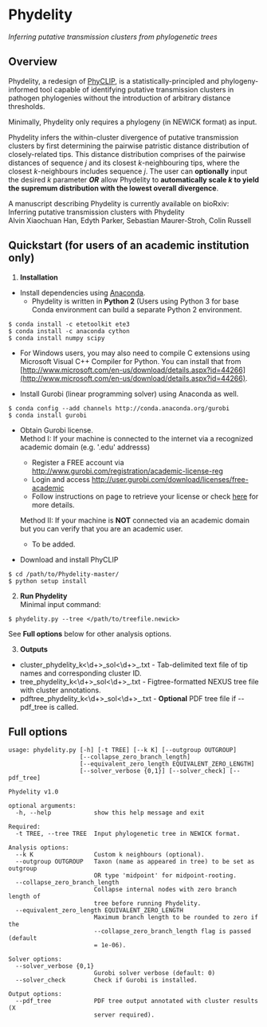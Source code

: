 # Phydelity 

_Inferring putative transmission clusters from phylogenetic trees_

## Overview

Phydelity, a redesign of [PhyCLIP](http://github.com/alvinxhan/PhyCLIP), is a statistically-principled and phylogeny-informed tool capable of identifying putative transmission clusters in pathogen phylogenies without the introduction of arbitrary distance thresholds.  

Minimally, Phydelity only requires a phylogeny (in NEWICK format) as input.  

Phydelity infers the within-cluster divergence of putative transmission clusters by first determining the pairwise patristic distance distribution of closely-related tips. This distance distribution comprises of the pairwise distances of sequence _j_ and its closest _k_-neighbouring tips, where the closest _k_-neighbours includes sequence _j_. The user can **optionally** input the desired _k_ parameter **_OR_** allow Phydelity to **automatically scale _k_ to yield the supremum distribution with the lowest overall divergence**.  

A manuscript describing Phydelity is currently available on bioRxiv:  
Inferring putative transmission clusters with Phydelity  
Alvin Xiaochuan Han, Edyth Parker, Sebastian Maurer-Stroh, Colin Russell

## Quickstart (for users of an academic institution only)
1. **Installation**  

* Install dependencies using [Anaconda](http://www.anaconda.com/download/).
  * Phydelity is written in **Python 2** (Users using Python 3 for base Conda environment can build a separate Python 2 environment. 
```
$ conda install -c etetoolkit ete3
$ conda install -c anaconda cython
$ conda install numpy scipy 
```
* For Windows users, you may also need to compile C extensions using Microsoft Visual C++ Compiler for Python. You can install that from [http://www.microsoft.com/en-us/download/details.aspx?id=44266](http://www.microsoft.com/en-us/download/details.aspx?id=44266).

* Install Gurobi (linear programming solver) using Anaconda as well. 
```
$ conda config --add channels http://conda.anaconda.org/gurobi
$ conda install gurobi
```

* Obtain Gurobi license.  
  Method I: If your machine is connected to the internet via a recognized academic domain (e.g. '.edu' addresss) 
    * Register a FREE account via http://www.gurobi.com/registration/academic-license-reg 
    * Login and access http://user.gurobi.com/download/licenses/free-academic 
    * Follow instructions on page to retrieve your license or check [here](https://github.com/alvinxhan/PhyCLIP/wiki/II.-Installation) for more details.   
  
  Method II: If your machine is **NOT** connected via an academic domain but you can verify that you are an academic user.  
    * To be added. 

* Download and install PhyCLIP 
```
$ cd /path/to/Phydelity-master/
$ python setup install 
```

2. **Run Phydelity**  
Minimal input command: 

```
$ phydelity.py --tree </path/to/treefile.newick>
```

See **Full options** below for other analysis options. 

3. **Outputs**
* cluster\_phydelity\_k<\d+>\_sol<\d+>\_<treefname>.txt - Tab-delimited text file of tip names and corresponding cluster ID. 
* tree\_phydelity\_k<\d+>\_sol<\d+>\_<treefname>.txt - Figtree-formatted NEXUS tree file with cluster annotations. 
* pdftree\_phydelity\_k<\d+>\_sol<\d+>\_<treefname>.txt - **Optional** PDF tree file if --pdf_tree is called. 

## Full options 
```
usage: phydelity.py [-h] [-t TREE] [--k K] [--outgroup OUTGROUP]
                    [--collapse_zero_branch_length]
                    [--equivalent_zero_length EQUIVALENT_ZERO_LENGTH]
                    [--solver_verbose {0,1}] [--solver_check] [--pdf_tree]

Phydelity v1.0

optional arguments:
  -h, --help            show this help message and exit

Required:
  -t TREE, --tree TREE  Input phylogenetic tree in NEWICK format.

Analysis options:
  --k K                 Custom k neighbours (optional).
  --outgroup OUTGROUP   Taxon (name as appeared in tree) to be set as outgroup
                        OR type 'midpoint' for midpoint-rooting.
  --collapse_zero_branch_length
                        Collapse internal nodes with zero branch length of
                        tree before running Phydelity.
  --equivalent_zero_length EQUIVALENT_ZERO_LENGTH
                        Maximum branch length to be rounded to zero if the
                        --collapse_zero_branch_length flag is passed (default
                        = 1e-06).

Solver options:
  --solver_verbose {0,1}
                        Gurobi solver verbose (default: 0)
  --solver_check        Check if Gurobi is installed.

Output options:
  --pdf_tree            PDF tree output annotated with cluster results (X
                        server required).

```
